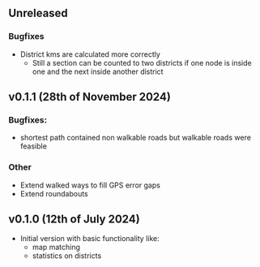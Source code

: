 ## Unreleased
### Bugfixes
- District kms are calculated more correctly
    - Still a section can be counted to two districts if one node is inside one and the next inside another district

## v0.1.1 (28th of November 2024)
### Bugfixes: 
- shortest path contained non walkable roads but walkable roads were feasible 
### Other
- Extend walked ways to fill GPS error gaps
- Extend roundabouts

## v0.1.0 (12th of July 2024)
- Initial version with basic functionality like:
    - map matching
    - statistics on districts